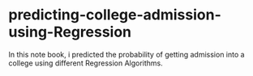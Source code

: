 # predicting-college-admission-using-Regression
In this note book, i predicted the probability of getting admission into a college using different Regression Algorithms.
